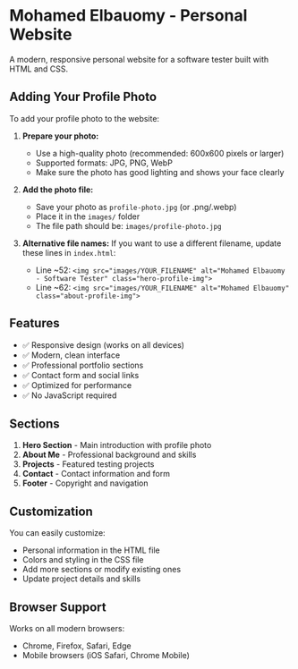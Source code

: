 # Mohamed Elbauomy - Personal Website

A modern, responsive personal website for a software tester built with HTML and CSS.

## Adding Your Profile Photo

To add your profile photo to the website:

1. **Prepare your photo:**
   - Use a high-quality photo (recommended: 600x600 pixels or larger)
   - Supported formats: JPG, PNG, WebP
   - Make sure the photo has good lighting and shows your face clearly

2. **Add the photo file:**
   - Save your photo as `profile-photo.jpg` (or .png/.webp)
   - Place it in the `images/` folder
   - The file path should be: `images/profile-photo.jpg`

3. **Alternative file names:**
   If you want to use a different filename, update these lines in `index.html`:
   - Line ~52: `<img src="images/YOUR_FILENAME" alt="Mohamed Elbauomy - Software Tester" class="hero-profile-img">`
   - Line ~62: `<img src="images/YOUR_FILENAME" alt="Mohamed Elbauomy" class="about-profile-img">`

## Features

- ✅ Responsive design (works on all devices)
- ✅ Modern, clean interface
- ✅ Professional portfolio sections
- ✅ Contact form and social links
- ✅ Optimized for performance
- ✅ No JavaScript required

## Sections

1. **Hero Section** - Main introduction with profile photo
2. **About Me** - Professional background and skills
3. **Projects** - Featured testing projects
4. **Contact** - Contact information and form
5. **Footer** - Copyright and navigation

## Customization

You can easily customize:
- Personal information in the HTML file
- Colors and styling in the CSS file
- Add more sections or modify existing ones
- Update project details and skills

## Browser Support

Works on all modern browsers:
- Chrome, Firefox, Safari, Edge
- Mobile browsers (iOS Safari, Chrome Mobile) 